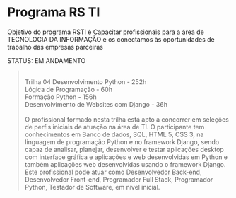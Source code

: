 # Programa RS TI

Objetivo do programa RSTI é Capacitar profissionais para a área de TECNOLOGIA DA INFORMAÇÃO e os conectamos às oportunidades de trabalho das empresas parceiras 


 STATUS: EM ANDAMENTO
>  <br>Trilha 04 Desenvolvimento Python - 252h
<br>Lógica de Programação - 60h
<br>Formação Python - 156h
<br>Desenvolvimento de Websites com Django - 36h<br>
<br>O profissional formado nesta trilha está apto a concorrer em seleções de perfis iniciais de atuação na área de TI. 
O participante tem conhecimentos em Banco de dados, SQL, HTML 5, CSS 3, na linguagem de programação Python e no framework Django, 
sendo capaz de analisar, planejar, desenvolver e testar aplicações desktop com interface gráfica e aplicações e web desenvolvidas em Python e também aplicações web desenvolvidas usando o framework Django. Este profissional pode atuar como Desenvolvedor Back-end, Desenvolvedor Front-end, Programador Full Stack, Programador Python, Testador de Software, em nível inicial.


